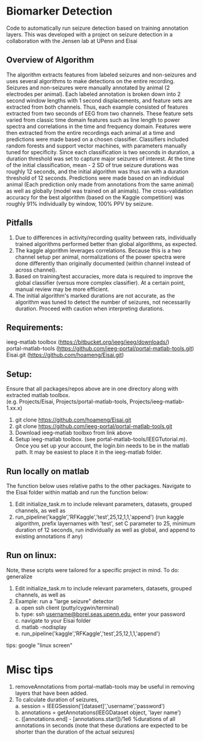 # Biomarker Detection

Code to automatically run seizure detection based on training annotation layers. This was developed with a project on seizure detection in a collaboration with the Jensen lab at UPenn and Eisai

## Overview of Algorithm
The algorithm extracts features from labeled seizures and non-seizures and uses several algorithms to make detections on the entire recording. Seizures and non-seizures were manually annotated by animal (2 electrodes per animal). Each labeled annotation is broken down into 2 second window lengths with 1 second displacements, and feature sets are extracted from both channels. Thus, each example consisted of features extracted from two seconds of EEG from two channels. These feature sets varied from classic time domain features such as line length to power spectra and correlations in the time and frequency domain. Features were then extracted from the entire recordings each animal at a time and predictions were made based on a chosen classifier. Classifiers included random forests and support vector machines, with parameters manually tuned for specificity. Since each classification is two seconds in duration, a duration threshold was set to capture major seizures of interest. At the time of the initial classification, mean - 2 SD of true seizure durations was roughly 12 seconds, and the initial algorithm was thus ran with a duration threshold of 12 seconds. Predictions were made based on an individual animal (Each prediction only made from annotations from the same animal) as well as globally (model was trained on all animals). The cross-validation accuracy for the best algorithm (based on the Kaggle competition) was roughly 91% individually by window, 100% PPV by seizure.

## Pitfalls
1. Due to differences in activity/recording quality between rats, individually trained algorithms performed better than global algorithms, as expected.  
2. The kaggle algorithm leverages correlations. Because this is a two channel setup per animal, normalizations of the power spectra were done differently than originally documented (within channel instead of across channel). 
3. Based on training/test accuracies, more data is required to improve the global classifier (versus more complex classifier). At a certain point, manual review may be more efficient.
4. The initial algorithm's marked durations are not accurate, as the algorithm was tuned to detect the number of seizures, not necessarily duration. Proceed with caution when interpreting durations.

## Requirements: 
ieeg-matlab toolbox (https://bitbucket.org/ieeg/ieeg/downloads/)  
portal-matlab-tools (https://github.com/ieeg-portal/portal-matlab-tools.git)  
Eisai.git (https://github.com/hoameng/Eisai.git)  

## Setup:
Ensure that all packages/repos above are in one directory along with extracted matlab toolbox.  
(e.g. Projects/Eisai, Projects/portal-matlab-tools, Projects/ieeg-matlab-1.xx.x)  
1. git clone https://github.com/hoameng/Eisai.git  
2. git clone https://github.com/ieeg-portal/portal-matlab-tools.git  
3. Download ieeg-matlab toolbxo from link above  
4. Setup ieeg-matlab toolbox. (see portal-matlab-tools/IEEGTutorial.m). Once you set up your account, the login.bin needs to be in the matlab path. It may be easiest to place it in the ieeg-matlab folder.

## Run locally on matlab  
The function below uses relative paths to the other packages. Navigate to the Eisai folder within matlab and run the function below:    
1. Edit initialize_task.m to include relevant parameters, datasets, grouped channels, as well as  
2. run_pipeline('kaggle','RFKaggle','test',25,12,1,1,'append') (run kaggle algorithm, prefix layernames with 'test', set C parameter to 25, minimum duration of 12 seconds, run individually as well as global, and append to existing annotations if any)  

## Run on linux:
Note, these scripts were tailored for a specific project in mind. To do: generalize  
1. Edit initialize_task.m to include relevant parameters, datasets, grouped channels, as well as 
2. Example: run a "large seizure" detector  
a. open ssh client (putty/cygwin/terminal)  
b. type: ssh username@borel.seas.upenn.edu, enter your password  
c. navigate to your Eisai folder   
d. matlab -nodisplay    
e. run_pipeline('kaggle','RFKaggle','test',25,12,1,1,'append')  

tips: google "linux screen" 

# Misc tips
1. removeAnnotations from portal-matlab-tools may be useful in removing layers that have been added.  
2. To calculate duration of seizures,  
a. session = IEEGSession('[dataset]','username','password')  
b. annotations = getAnnotations(IEEGDataset object, 'layer name')  
c. ([annotations.end] - [annotations.start])/1e6 %durations of all annotations in seconds (note that these durations are expected to be shorter than the duration of the actual seizures)  



